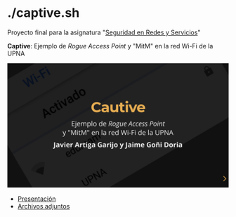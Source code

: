 # ./captive.sh

Proyecto final para la asignatura "[Seguridad en Redes y Servicios](https://www.unavarra.es/ficha-asignaturaDOA/?languageId=100000&codPlan=243&codAsig=243707&anio=2018)"

**Captive**: Ejemplo de *Rogue Access Point* y "MitM" en la red Wi-Fi de la UPNA  

[![](intro.png)](https://jartigag.xyz/captive/)

* [Presentación](https://jartigag.xyz/captive/)
* [Archivos adjuntos](https://github.com/jartigag/captive/tree/master/src)